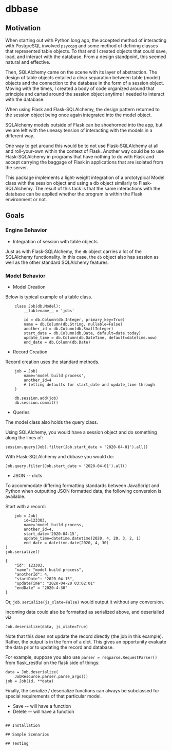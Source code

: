 # dbbase

## Motivation

When starting out with Python long ago, the accepted method of interacting with PostgreSQL involved `psycopg` and some method of defining classes that represented table objects. To that end I created objects that could save, load, and interact with the database. From a design standpoint, this seemed natural and effective.

Then, SQLAlchemy came on the scene with its layer of abstraction. The design of table objects entailed a clear separation between table (model) objects and the connection to the database in the form of a session object. Moving with the times, I created a body of code organized around that principle and carted around the session object anytime I needed to interact with the database.

When using Flask and Flask-SQLAlchemy, the design pattern returned to the session object being once again integrated into the model object.

SQLAlchemy models outside of Flask can be shoehorned into the app, but we are left with the uneasy tension of interacting with the models in a different way.

One way to get around this would be to not use Flask-SQLAlchemy at all and roll-your-own within the context of Flask. Another way could be to use Flask-SQLAlchemy in programs that have nothing to do with Flask and accept carrying the baggage of Flask in applications that are isolated from the server.

This package implements a light-weight integration of a prototypical Model class with the session object and using a db object similarly to Flask-SQLAlchemy. The result of this tack is that the same interactions with the database can be applied whether the program is within the Flask environment or not.

## Goals

### Engine Behavior

* Integration of session with table objects

Just as with Flask-SQLAlchemy, the `db` object carries a lot of the SQLAlchemy functionality. In this case, the `db` object also has session as well as the other standard SQLAlchemy features.

### Model Behavior
* Model Creation

Below is typical example of a table class.
```
    class Job(db.Model):
        __tablename__ = 'jobs'

        id = db.Column(db.Integer, primary_key=True)
        name = db.Column(db.String, nullable=False)
        another_id = db.Column(db.SmallInteger)
        start_date = db.Column(db.Date, default=date.today)
        update_time = db.Column(db.DateTime, default=datetime.now)
        end_date = db.Column(db.Date)
```
* Record Creation

Record creation uses the standard methods.
```
    job = Job(
        name='model build process',
        another_id=4
        # letting defaults for start_date and update_time through
    )

    db.session.add(job)
    db.session.commit()

```
* Queries

The model class also holds the query class.

Using SQLAlchemy, you would have a session object and do something along the
lines of:
```
session.query(Job).filter(Job.start_date > '2020-04-01').all()
```
With Flask-SQLAlchemy and dbbase you would do:
```
Job.query.filter(Job.start_date > '2020-04-01').all()

```
* JSON -- dicts

To accommodate differing formatting standards between JavaScript and Python when outputting JSON formatted data, the following conversion is available.

Start with a record:
```
    job = Job(
        id=123303,
        name='model build process,
        another_id=4,
        start_date='2020-04-15',
        update_time=datetime.datetime(2020, 4, 20, 3, 2, 1)
        end_date = datetime.date(2020, 4, 30)
)
job.serialize()

{
    "id": 123303,
    "name": "model build process",
    "anotherId": 4,
    "startDate": "2020-04-15",
    "updateTime": "2020-04-20 03:02:01"
    "endDate" = "2020-4-30"
}

```
Or, `job.serialize(js_xlate=False)` would output it without any conversion.

Incoming data could also be formatted as serialized above, and deserialied
via
```
Job.deserialize(data, js_xlate=True)
```
Note that this does not update the record directly (the job in this example). Rather, the output is in the form of a dict. This gives an opportunity evaluate the data prior to updating the record and database.

For example, suppose you also use `parser = reqparse.RequestParser()` from
flask_restful on the flask side of things:
```
data = Job.deserialize(
    JobResource.parser.parse_args())
job = Job(id, **data)
```
Finally, the serialize / deserialize functions can always be subclassed for special requirements of that particular model.


* Save  -- will have a function
* Delete -- will have a function
```

## Installation

## Sample Scenarios

## Testing


